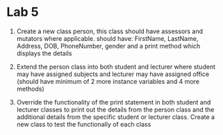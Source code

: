 # Lab 5

1. Create a new class person, this class should have assessors and mutators where applicable. 
                          should have: FirstName, LastName, Address, DOB, PhoneNumber, gender and a print method which displays the details

2. Extend the person class into both student and lecturer where student may have assigned subjects and lecturer may have assigned office (should have minimum of 2 more instance variables and 4 more methods) 

3. Override the functionality of the print statement in both student and lecturer classes to print out the details from the person class and the additional details from the specific student or lecturer class. Create a new class to test the functionally of each class 
